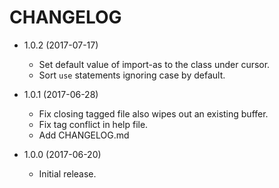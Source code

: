 CHANGELOG
=========

* 1.0.2 (2017-07-17)

  * Set default value of import-as to the class under cursor.
  * Sort `use` statements ignoring case by default.

* 1.0.1 (2017-06-28)

  * Fix closing tagged file also wipes out an existing buffer.
  * Fix tag conflict in help file.
  * Add CHANGELOG.md

* 1.0.0 (2017-06-20)

  * Initial release.
